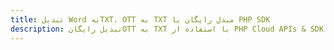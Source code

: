 ---title: تبدیل Word بهTXT، OTT به TXT مبدل رایگان یا PHP SDKdescription: تبدیل رایگانOTT به TXT با استفاده از PHP Cloud APIs & SDK. همچنین اسناد Microsoft Word و OpenOffice را در Cloud ایجاد، ویرایش و رندر کنید.---